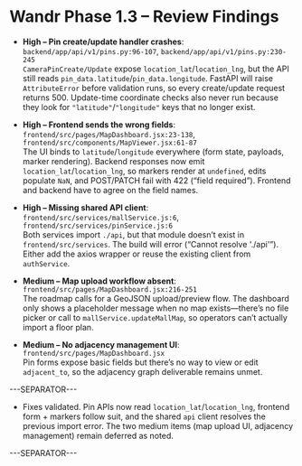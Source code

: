 # Wandr Phase 1.3 – Review Findings

- **High – Pin create/update handler crashes**: `backend/app/api/v1/pins.py:96-107`, `backend/app/api/v1/pins.py:230-245`  
  `CameraPinCreate/Update` expose `location_lat`/`location_lng`, but the API still reads `pin_data.latitude`/`pin_data.longitude`. FastAPI will raise `AttributeError` before validation runs, so every create/update request returns 500. Update-time coordinate checks also never run because they look for `"latitude"`/`"longitude"` keys that no longer exist.

- **High – Frontend sends the wrong fields**: `frontend/src/pages/MapDashboard.jsx:23-138`, `frontend/src/components/MapViewer.jsx:61-87`  
  The UI binds to `latitude`/`longitude` everywhere (form state, payloads, marker rendering). Backend responses now emit `location_lat`/`location_lng`, so markers render at `undefined`, edits populate `NaN`, and POST/PATCH fail with 422 (“field required”). Frontend and backend have to agree on the field names.

- **High – Missing shared API client**: `frontend/src/services/mallService.js:6`, `frontend/src/services/pinService.js:6`  
  Both services import `./api`, but that module doesn’t exist in `frontend/src/services`. The build will error (“Cannot resolve './api'”). Either add the axios wrapper or reuse the existing client from `authService`.

- **Medium – Map upload workflow absent**: `frontend/src/pages/MapDashboard.jsx:216-251`  
  The roadmap calls for a GeoJSON upload/preview flow. The dashboard only shows a placeholder message when no map exists—there’s no file picker or call to `mallService.updateMallMap`, so operators can’t actually import a floor plan.

- **Medium – No adjacency management UI**: `frontend/src/pages/MapDashboard.jsx`  
  Pin forms expose basic fields but there’s no way to view or edit `adjacent_to`, so the adjacency graph deliverable remains unmet.

---SEPARATOR---

- Fixes validated. Pin APIs now read `location_lat`/`location_lng`, frontend form + markers follow suit, and the shared `api` client resolves the previous import error. The two medium items (map upload UI, adjacency management) remain deferred as noted.

---SEPARATOR---
